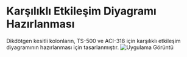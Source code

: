 # Karşılıklı Etkileşim Diyagramı Hazırlanması

Dikdötgen kesitli kolonların, TS-500 ve ACI-318 için karşılıklı etkileşim diyagramının hazırlanması için tasarlanmıştır. 
![Uygulama Görüntü](https://eykaraduman.github.io/assets/images/KedSekil3.png)


